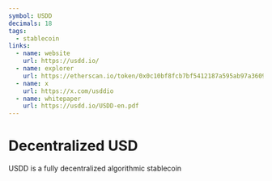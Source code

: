 ```yaml
---
symbol: USDD
decimals: 18
tags:
  - stablecoin
links:
  - name: website
    url: https://usdd.io/
  - name: explorer
    url: https://etherscan.io/token/0x0c10bf8fcb7bf5412187a595ab97a3609160b5c6
  - name: x
    url: https://x.com/usddio
  - name: whitepaper
    url: https://usdd.io/USDD-en.pdf
---
```


# Decentralized USD

USDD is a fully decentralized algorithmic stablecoin
